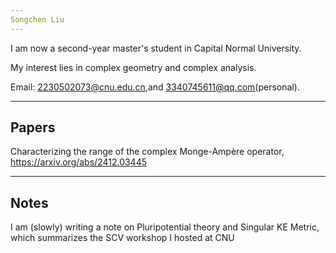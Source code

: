 ```yaml
---
Songchen Liu
---
```


I am now a second-year master's student in Capital Normal University.

My interest lies in complex geometry and complex analysis.

Email: 2230502073@cnu.edu.cn,and 3340745611@qq.com(personal).

---
Papers
---

Characterizing the range of the complex Monge-Ampère operator, https://arxiv.org/abs/2412.03445

---
Notes
---
I am (slowly) writing a note on Pluripotential theory and Singular KE Metric, which summarizes the SCV workshop I hosted at CNU
